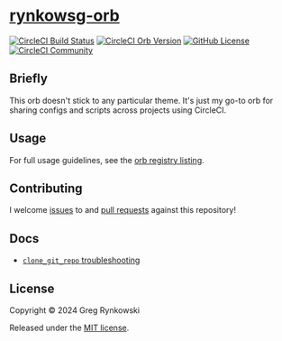 # [rynkowsg-orb][orb-info-docs]

[![CircleCI Build Status][orb-build-status]][orb-build-url]
[![CircleCI Orb Version][orb-info-version-svg]][orb-info-docs]
[![GitHub License][orb-license-svg]][orb-license]
[![CircleCI Community][orbs-discuss-svg]][orbs-discuss]

## Briefly

This orb doesn't stick to any particular theme. It's just my go-to orb for sharing configs and scripts across projects using CircleCI.

## Usage

For full usage guidelines, see the [orb registry listing][orb-info-docs].

## Contributing

I welcome [issues][gh-issues] to and [pull requests][gh-pulls] against this repository!

## Docs

- [`clone_git_repo` troubleshooting](./docs/clone_git_repo_troubleshooting.md)

## License

Copyright © 2024 Greg Rynkowski

Released under the [MIT license][orb-license].

[gh-issues]: https://github.com/rynkowsg/rynkowsg-orb/issues
[gh-pulls]: https://github.com/rynkowsg/rynkowsg-orb/pulls
[orb-build-status]: https://circleci.com/gh/rynkowsg/rynkowsg-orb.svg?style=shield "CircleCI Build Status"
[orb-build-url]: https://circleci.com/gh/rynkowsg/rynkowsg-orb
[orb-info-docs]: https://circleci.com/developer/orbs/orb/rynkowsg/rynkowsg-orb
[orb-info-version-svg]: https://badges.circleci.com/orbs/rynkowsg/rynkowsg-orb.svg
[orb-license-svg]: https://img.shields.io/badge/license-MIT-lightgrey.svg
[orb-license]: https://raw.githubusercontent.com/rynkowsg/rynkowsg-orb/master/LICENSE
[orbs-discuss-svg]: https://img.shields.io/badge/community-CircleCI%20Discuss-343434.svg
[orbs-discuss]: https://discuss.circleci.com/c/ecosystem/orbs
